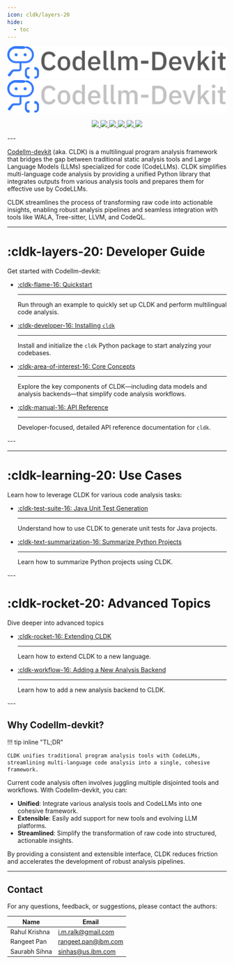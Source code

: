 ```yaml
---
icon: cldk/layers-20
hide:
  - toc
---
```


![CLDK](./assets/images/cldk-light.png#only-light)
![CLDK](./assets/images/cldk-dark.png#only-dark)

<p align='center'>
  <a href="https://arxiv.org/abs/2410.13007">
    <img src="https://img.shields.io/badge/arXiv-2410.13007-b31b1b?style=flat-square" />
  </a>
  <a href="https://www.python.org/downloads/release/python-3110/">
    <img src="https://img.shields.io/badge/python-3.11-blue?style=flat-square" />
  </a>
  <a href="https://opensource.org/licenses/Apache-2.0">
    <img src="https://img.shields.io/badge/License-Apache%202.0-green?style=flat-square" />
  </a>
  <a href="https://ibm.github.io/codellm-devkit/">
    <img src="https://img.shields.io/badge/GitHub%20Pages-Docs-blue?style=flat-square" />
  </a>
  <a href="https://badge.fury.io/py/cldk">
    <img src="https://img.shields.io/pypi/v/cldk?style=flat-square&label=codellm-devkit&color=blue" />
  </a>
  <a href="https://discord.gg/zEjz9YrmqN">
    <img src="https://dcbadge.limes.pink/api/server/https://discord.gg/zEjz9YrmqN?style=flat-square"/>
  </a>
</p>
---

[Codellm-devkit](https://cldk.info) (aka. CLDK) is a multilingual program analysis framework that bridges the gap between traditional static analysis tools and Large Language Models (LLMs) specialized for code (CodeLLMs). CLDK simplifies multi-language code analysis by providing a unified Python library that integrates outputs from various analysis tools and prepares them for effective use by CodeLLMs.

CLDK streamlines the process of transforming raw code into actionable insights, enabling robust analysis pipelines and seamless integration with tools like WALA, Tree-sitter, LLVM, and CodeQL.

---

# :cldk-layers-20: Developer Guide

Get started with Codellm-devkit:

<div class="grid cards" markdown>

- [:cldk-flame-16: Quickstart](quickstart.md)

    ---

    Run through an example to quickly set up CLDK and perform multilingual code analysis.

- [:cldk-developer-16: Installing `cldk`](installing.md)

    ---

    Install and initialize the `cldk` Python package to start analyzing your codebases.

- [:cldk-area-of-interest-16: Core Concepts](core-concepts/index.md)

    ---

    Explore the key components of CLDK—including data models and analysis backends—that simplify code analysis workflows.

- [:cldk-manual-16: API Reference](reference/index.md)

    ---

    Developer-focused, detailed API reference documentation for `cldk`.

</div>
---

---

# :cldk-learning-20: Use Cases

Learn how to leverage CLDK for various code analysis tasks:

<div class="grid cards" markdown>

- [:cldk-test-suite-16: Java Unit Test Generation](usecases/java/unit_test.md)

    ---

    Understand how to use CLDK to generate unit tests for Java projects.

- [:cldk-text-summarization-16: Summarize Python Projects](usecases/python/explain.md)

    ---

    Learn how to summarize Python projects using CLDK.

</div>
---

# :cldk-rocket-20: Advanced Topics

Dive deeper into advanced topics

<div class="grid cards" markdown>

- [:cldk-rocket-16: Extending CLDK](advanced/extending.md)

    ---

    Learn how to extend CLDK to a new language.

- [:cldk-workflow-16: Adding a New Analysis Backend](advanced/adding_backend.md)
  
    ---

    Learn how to add a new analysis backend to CLDK.

</div>
---

## Why Codellm-devkit?

!!! tip inline "TL;DR"

    CLDK unifies traditional program analysis tools with CodeLLMs, streamlining multi-language code analysis into a single, cohesive framework.

Current code analysis often involves juggling multiple disjointed tools and workflows. With Codellm-devkit, you can:

- **Unified**: Integrate various analysis tools and CodeLLMs into one cohesive framework.
- **Extensible**: Easily add support for new tools and evolving LLM platforms.
- **Streamlined**: Simplify the transformation of raw code into structured, actionable insights.

By providing a consistent and extensible interface, CLDK reduces friction and accelerates the development of robust analysis pipelines.

---

## Contact

For any questions, feedback, or suggestions, please contact the authors:

| Name           | Email                                    |
| -------------- | ---------------------------------------- |
| Rahul Krishna  | [i.m.ralk@gmail.com](mailto:imralk+oss@gmail.com) |
| Rangeet Pan    | [rangeet.pan@ibm.com](mailto:rangeet.pan@gmail.com) |
| Saurabh Sihna  | [sinhas@us.ibm.com](mailto:sinhas@us.ibm.com) |